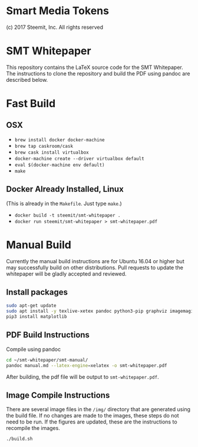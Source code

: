 # Smart Media Tokens

(c) 2017 Steemit, Inc.  All rights reserved

# SMT Whitepaper

This repository contains the LaTeX source code for the SMT Whitepaper. The
instructions to clone the repository and build the PDF using pandoc are
described below.

# Fast Build

## OSX

* `brew install docker docker-machine`
* `brew tap caskroom/cask`
* `brew cask install virtualbox`
* `docker-machine create --driver virtualbox default`
* `eval $(docker-machine env default)`
* `make`

## Docker Already Installed, Linux

(This is already in the `Makefile`.  Just type `make`.)

* `docker build -t steemit/smt-whitepaper .`
* `docker run steemit/smt-whitepaper > smt-whitepaper.pdf`

# Manual Build

Currently the manual build instructions are for Ubuntu 16.04 or higher but
may successfully build on other distributions. Pull requests to update the
whitepaper will be gladly accepted and reviewed.

## Install packages

```bash
sudo apt-get update
sudo apt install -y texlive-xetex pandoc python3-pip graphviz imagemagick
pip3 install matplotlib
```

## PDF Build Instructions

Compile using pandoc
```bash
cd ~/smt-whitepaper/smt-manual/
pandoc manual.md --latex-engine=xelatex -o smt-whitepaper.pdf
```

After building, the pdf file will be output to `smt-whitepaper.pdf`.

## Image Compile Instructions

There are several image files in the `/img/` directory that are generated
using the build file. If no changes are made to the images, these steps do
not need to be run. If the figures are updated, these are the instructions
to recompile the images.

```bash
./build.sh
```
